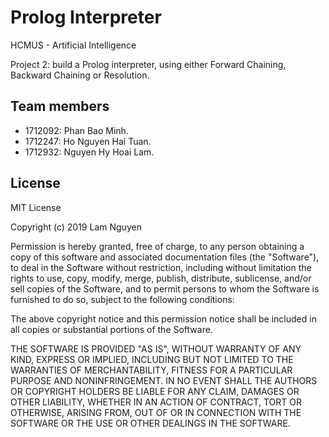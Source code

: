 # Prolog Interpreter

HCMUS - Artificial Intelligence

Project 2: build a Prolog interpreter, using either Forward Chaining, Backward Chaining or Resolution.

## Team members

- 1712092: Phan Bao Minh.
- 1712247: Ho Nguyen Hai Tuan.
- 1712932: Nguyen Hy Hoai Lam.

## License

MIT License

Copyright (c) 2019 Lam Nguyen

Permission is hereby granted, free of charge, to any person obtaining a copy
of this software and associated documentation files (the "Software"), to deal
in the Software without restriction, including without limitation the rights
to use, copy, modify, merge, publish, distribute, sublicense, and/or sell
copies of the Software, and to permit persons to whom the Software is
furnished to do so, subject to the following conditions:

The above copyright notice and this permission notice shall be included in all
copies or substantial portions of the Software.

THE SOFTWARE IS PROVIDED "AS IS", WITHOUT WARRANTY OF ANY KIND, EXPRESS OR
IMPLIED, INCLUDING BUT NOT LIMITED TO THE WARRANTIES OF MERCHANTABILITY,
FITNESS FOR A PARTICULAR PURPOSE AND NONINFRINGEMENT. IN NO EVENT SHALL THE
AUTHORS OR COPYRIGHT HOLDERS BE LIABLE FOR ANY CLAIM, DAMAGES OR OTHER
LIABILITY, WHETHER IN AN ACTION OF CONTRACT, TORT OR OTHERWISE, ARISING FROM,
OUT OF OR IN CONNECTION WITH THE SOFTWARE OR THE USE OR OTHER DEALINGS IN THE
SOFTWARE.
